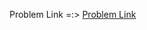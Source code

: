 Problem Link =:> [Problem Link](https://masai-school.notion.site/S1-D3-Training-Brief-Assignment-Python-Sets-e5734ec9114f4569a348b89167d24753)

